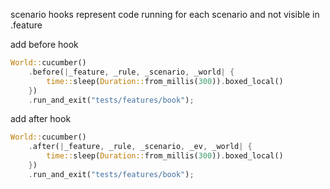 scenario hooks represent code running for each scenario and not visible in .feature 

add before hook 
```rust
World::cucumber()
    .before(|_feature, _rule, _scenario, _world| {
        time::sleep(Duration::from_millis(300)).boxed_local()
    })
    .run_and_exit("tests/features/book");

```

add after hook
```rust 
World::cucumber()
    .after(|_feature, _rule, _scenario, _ev, _world| {
        time::sleep(Duration::from_millis(300)).boxed_local()
    })
    .run_and_exit("tests/features/book");

```
